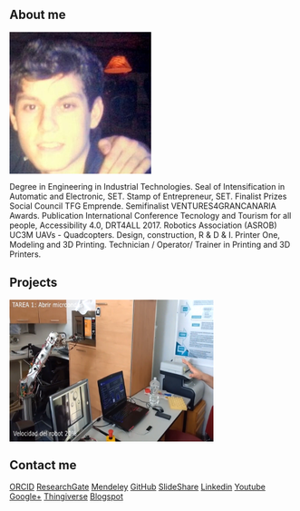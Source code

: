 ## About me

<img src="davidvelascogarcia.jpg" alt="lub1" height="250" width="250" align="middle">

Degree in Engineering in Industrial Technologies.
Seal of Intensification in Automatic and Electronic, SET.
Stamp of Entrepreneur, SET.
Finalist Prizes Social Council TFG Emprende.
Semifinalist VENTURES4GRANCANARIA Awards.
Publication International Conference Tecnology and Tourism for all people, Accessibility 4.0, DRT4ALL 2017.
Robotics Association (ASROB) UC3M
UAVs - Quadcopters. Design, construction, R & D & I.
Printer One, Modeling and 3D Printing.
Technician / Operator/ Trainer in Printing and 3D Printers.

## Projects

<img src="modulodereconocimientogestualparacontrolderobotentareasdeasistencia.png" alt="lub1" height="250" width="360" align="middle">

## Contact me
 
[ORCID](http://orcid.org/0000-0001-7934-2836)      [ResearchGate](https://www.researchgate.net/profile/David_Velasco_Garcia)      [Mendeley](https://www.mendeley.com/profiles/david-velasco-garcia/)      [GitHub](https://github.com/davidvelascogarcia)      [SlideShare](https://es.slideshare.net/DavidVelascoGarcia)      [Linkedin](https://www.linkedin.com/in/davidvelascogarcia/)      [Youtube](https://www.youtube.com/channel/UCsC2ihUdekiNy3KlXhBcH4Q?view_as=subscriberpolymer%3Dtrue)      [Google+](https://plus.google.com/u/0/+DavidVelascoGarcia)      [Thingiverse](https://www.thingiverse.com/davidvelascogarcia/about)      [Blogspot](http://davidvelascogarcia.blogspot.com.es/) 
